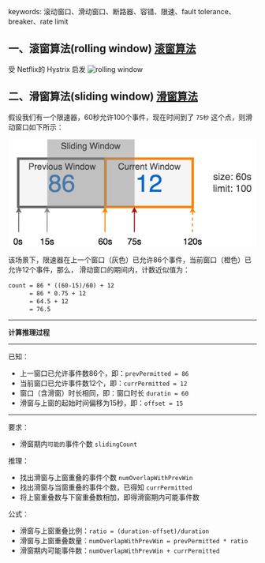 keywords: 滚动窗口、滑动窗口、断路器、容错、限速、fault tolerance、breaker、rate limit

## 一、滚窗算法(rolling window) [滚窗算法](https://medium.com/@anikdutta20031986/circuit-breaker-pattern-for-microservice-a2bb7213398e)
受 Netflix的 Hystrix 启发
![rolling window](https://miro.medium.com/max/576/1*jfOsUOv0uwTc4z-SbTMvuQ.png)

## 二、滑窗算法(sliding window) [滑窗算法](https://konghq.com/blog/how-to-design-a-scalable-rate-limiting-algorithm/) 
假设我们有一个限速器，60秒允许100个事件，现在时间到了 `75秒` 这个点，则滑动窗口如下所示：

![sliding window](https://github.com/RussellLuo/slidingwindow/raw/master/docs/slidingwindow.png)

该场景下，限速器在上一个窗口（灰色）已允许86个事件，当前窗口（橙色）已允许12个事件，那么，
滑动窗口的期间内，计数近似值为：

```
count = 86 * ((60-15)/60) + 12
      = 86 * 0.75 + 12
      = 64.5 + 12
      = 76.5   
```

---

**计算推理过程**

---

已知：
- 上一窗口已允许事件数86个，即：`prevPermitted = 86`
- 当前窗口已允许事件数12个，即：`currPermitted = 12`
- 窗口（含滑窗）时长相同，即：窗口时长 `duratin = 60`
- 滑窗与上窗的起始时间偏移为15秒，即：`offset = 15`
---

要求：
- 滑窗期内`可能的`事件个数 `slidingCount`

推理：
- 找出滑窗与上窗重叠的事件个数 `numOverlapWithPrevWin`
- 找出滑窗与当窗重叠的事件个数，已得知 `currPermitted`
- 将上窗重叠数与下窗重叠数相加，即得滑窗期内可能事件数

公式：
- 滑窗与上窗重叠比例：`ratio = (duration-offset)/duration`
- 滑窗与上窗重叠数量：`numOverlapWithPrevWin = prevPermitted * ratio`
- 滑窗期内可能事件数：`numOverlapWithPrevWin + currPermitted` 